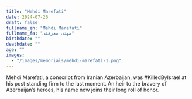 ```yaml
---
title: "Mehdi Marefati"
date: 2024-07-26
draft: false
fullname_en: "Mehdi Marefati"
fullname_fa: "مهدی معرفتی"
birthdate: ""
deathdate: ""
age: ""
images:
  - "/images/memorials/mehdi-marefati-1.png"
---
```


Mehdi Marefati, a conscript from Iranian Azerbaijan, was #KilledByIsrael at his post standing firm to the last moment. An heir to the bravery of Azerbaijan’s heroes, his name now joins their long roll of honor.